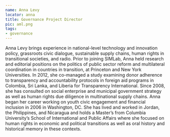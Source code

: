 ```yaml
---
name: Anna Levy
locator: anna
title: Governance Project Director
pic: aml.png
tags: 
- governance 
---
```

Anna Levy brings experience in national-level technology and innovation policy, grassroots civic dialogue, sustainable supply chains, human rights in transitional societies, and radio. Prior to joining SIMLab, Anna held research and editorial positions on the politics of public sector reform and multilateral coordination in countries in transition, at Princeton and New York Universities. In 2012, she co-managed a study examining donor adherence to transparency and accountability protocols in foreign aid programs in Colombia, Sri Lanka, and Liberia for Transparency International. Since 2008, she has consulted on social enterprise and municipal government strategy as well as human rights due diligence in multinational supply chains. Anna began her career working on youth civic engagement and financial inclusion in 2006 in Washington, DC. She has lived and worked in Jordan, the Philippines, and Nicaragua and holds a Master’s from Columbia University’s School of International and Public Affairs where she focused on human rights in economic and political transitions as well as oral history and historical memory in these contexts.
